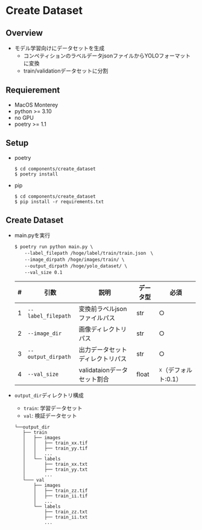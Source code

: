 # Create Dataset

## Overview

- モデル学習向けにデータセットを生成
  - コンペティションのラベルデータjsonファイルからYOLOフォーマットに変換
  - train/validationデータセットに分割

## Requierement

- MacOS Monterey
- python >= 3.10
- no GPU
- poetry >= 1.1

## Setup

- poetry

  ```shell
  $ cd components/create_dataset
  $ poetry install
  ```
- pip
  ```shell
  $ cd components/create_dataset
  $ pip install -r requirements.txt
  ```

## Create Dataset

- main.pyを実行

  ```shell
  $ poetry run python main.py \
    　--label_filepath /hoge/label/train/train.json　\
    　--image_dirpath /hoge/images/train/ \
    　--output_dirpath /hoge/yolo_dataset/ \
    　--val_size 0.1
  ```

  | #    | 引数               | 説明                             | データ型 | 必須                |
  | ---- | ------------------ | -------------------------------- | -------- | ------------------- |
  | 1    | `--label_filepath` | 変換前ラベルjsonファイルパス     | str      | ○                   |
  | 2    | `--image_dir`      | 画像ディレクトリパス             | str      | ○                   |
  | 3    | `--output_dirpath` | 出力データセットディレクトリパス | str      | ○                   |
  | 4    | `--val_size`      | validataionデータセット割合      | float    | ☓（デフォルト:0.1） |

  

- `output_dir`ディレクトリ構成
  - `train`: 学習データセット
  - `val`: 検証データセット

  ```shell
  └──output_dir
     ├── train
     │   ├── images
     │   │   ├── train_xx.tif
     │   │   ├── train_yy.tif
     │   │   ...
     │   └── labels
     │       ├── train_xx.txt
     │       ├── train_yy.txt
     │       ...
     └─── val
         ├── images
         │   ├── train_zz.tif
         │   ├── train_ii.tif
         │   ...
         └── labels
             ├── train_zz.txt
             ├── train_ii.txt
             ...
  ```